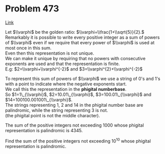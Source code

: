 # Problem 473

[Link](https://projecteuler.net/problem=473)

Let $\\varphi$ be the golden ratio: $\\varphi=\\frac{1+\\sqrt{5}}{2}.$  
Remarkably it is possible to write every positive integer as a sum of powers of $\\varphi$ even if we require that every power of $\\varphi$ is used at most once in this sum.  
Even then this representation is not unique.  
We can make it unique by requiring that no powers with consecutive exponents are used and that the representation is finite.  
E.g: $2=\\varphi+\\varphi^{-2}$ and $3=\\varphi^{2}+\\varphi^{-2}$ 

To represent this sum of powers of $\\varphi$ we use a string of 0's and 1's with a point to indicate where the negative exponents start.  
We call this the representation in the **phigital numberbase**.  
So $1=1\_{\\varphi}$, $2=10.01\_{\\varphi}$, $3=100.01\_{\\varphi}$ and $14=100100.001001\_{\\varphi}$.  
The strings representing $1$, $2$ and $14$ in the phigital number base are palindromic, while the string representing $3$ is not.  
(the phigital point is not the middle character). 

The sum of the positive integers not exceeding $1000$ whose phigital representation is palindromic is $4345$. 

Find the sum of the positive integers not exceeding $10^{10}$ whose phigital representation is palindromic.